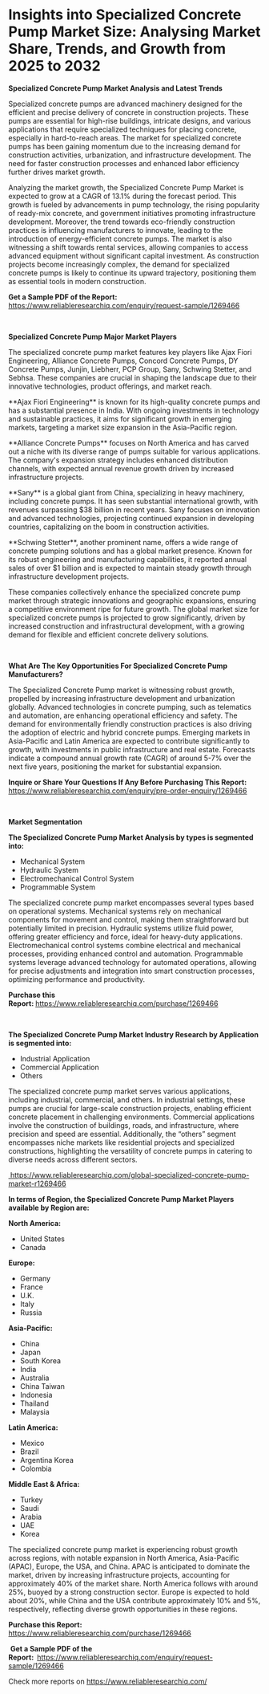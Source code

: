 <p><h1>Insights into Specialized Concrete Pump Market Size: Analysing Market Share, Trends, and Growth from 2025 to 2032</h1></p><p><strong>Specialized Concrete Pump Market Analysis and Latest Trends</strong></p>
<p><p>Specialized concrete pumps are advanced machinery designed for the efficient and precise delivery of concrete in construction projects. These pumps are essential for high-rise buildings, intricate designs, and various applications that require specialized techniques for placing concrete, especially in hard-to-reach areas. The market for specialized concrete pumps has been gaining momentum due to the increasing demand for construction activities, urbanization, and infrastructure development. The need for faster construction processes and enhanced labor efficiency further drives market growth.</p><p>Analyzing the market growth, the Specialized Concrete Pump Market is expected to grow at a CAGR of 13.1% during the forecast period. This growth is fueled by advancements in pump technology, the rising popularity of ready-mix concrete, and government initiatives promoting infrastructure development. Moreover, the trend towards eco-friendly construction practices is influencing manufacturers to innovate, leading to the introduction of energy-efficient concrete pumps. The market is also witnessing a shift towards rental services, allowing companies to access advanced equipment without significant capital investment. As construction projects become increasingly complex, the demand for specialized concrete pumps is likely to continue its upward trajectory, positioning them as essential tools in modern construction.</p></p>
<p><strong>Get a Sample PDF of the Report:&nbsp;</strong> <a href="https://www.reliableresearchiq.com/enquiry/request-sample/1269466?utm_campaign=2580&utm_medium=2&utm_source=Github&utm_content=ia&utm_term=24032025&utm_id=specialized-concrete-pump">https://www.reliableresearchiq.com/enquiry/request-sample/1269466</a></p>
<p>&nbsp;</p>
<p><strong>Specialized Concrete Pump Major Market Players</strong></p>
<p><p>The specialized concrete pump market features key players like Ajax Fiori Engineering, Alliance Concrete Pumps, Concord Concrete Pumps, DY Concrete Pumps, Junjin, Liebherr, PCP Group, Sany, Schwing Stetter, and Sebhsa. These companies are crucial in shaping the landscape due to their innovative technologies, product offerings, and market reach.</p><p>**Ajax Fiori Engineering** is known for its high-quality concrete pumps and has a substantial presence in India. With ongoing investments in technology and sustainable practices, it aims for significant growth in emerging markets, targeting a market size expansion in the Asia-Pacific region.</p><p>**Alliance Concrete Pumps** focuses on North America and has carved out a niche with its diverse range of pumps suitable for various applications. The company's expansion strategy includes enhanced distribution channels, with expected annual revenue growth driven by increased infrastructure projects.</p><p>**Sany** is a global giant from China, specializing in heavy machinery, including concrete pumps. It has seen substantial international growth, with revenues surpassing $38 billion in recent years. Sany focuses on innovation and advanced technologies, projecting continued expansion in developing countries, capitalizing on the boom in construction activities.</p><p>**Schwing Stetter**, another prominent name, offers a wide range of concrete pumping solutions and has a global market presence. Known for its robust engineering and manufacturing capabilities, it reported annual sales of over $1 billion and is expected to maintain steady growth through infrastructure development projects.</p><p>These companies collectively enhance the specialized concrete pump market through strategic innovations and geographic expansions, ensuring a competitive environment ripe for future growth. The global market size for specialized concrete pumps is projected to grow significantly, driven by increased construction and infrastructural development, with a growing demand for flexible and efficient concrete delivery solutions.</p></p>
<p>&nbsp;</p>
<p><strong>What Are The Key Opportunities For Specialized Concrete Pump Manufacturers?</strong></p>
<p><p>The Specialized Concrete Pump market is witnessing robust growth, propelled by increasing infrastructure development and urbanization globally. Advanced technologies in concrete pumping, such as telematics and automation, are enhancing operational efficiency and safety. The demand for environmentally friendly construction practices is also driving the adoption of electric and hybrid concrete pumps. Emerging markets in Asia-Pacific and Latin America are expected to contribute significantly to growth, with investments in public infrastructure and real estate. Forecasts indicate a compound annual growth rate (CAGR) of around 5-7% over the next five years, positioning the market for substantial expansion.</p></p>
<p><strong>Inquire or Share Your Questions If Any Before Purchasing This Report:</strong> <a href="https://www.reliableresearchiq.com/enquiry/pre-order-enquiry/1269466?utm_campaign=2580&utm_medium=2&utm_source=Github&utm_content=ia&utm_term=24032025&utm_id=specialized-concrete-pump">https://www.reliableresearchiq.com/enquiry/pre-order-enquiry/1269466</a></p>
<p>&nbsp;</p>
<p><strong>Market Segmentation</strong></p>
<p><strong>The Specialized Concrete Pump Market Analysis by types is segmented into:</strong></p>
<p><ul><li>Mechanical System</li><li>Hydraulic System</li><li>Electromechanical Control System</li><li>Programmable System</li></ul></p>
<p><p>The specialized concrete pump market encompasses several types based on operational systems. Mechanical systems rely on mechanical components for movement and control, making them straightforward but potentially limited in precision. Hydraulic systems utilize fluid power, offering greater efficiency and force, ideal for heavy-duty applications. Electromechanical control systems combine electrical and mechanical processes, providing enhanced control and automation. Programmable systems leverage advanced technology for automated operations, allowing for precise adjustments and integration into smart construction processes, optimizing performance and productivity.</p></p>
<p><strong>Purchase this Report:&nbsp;</strong><a href="https://www.reliableresearchiq.com/purchase/1269466?utm_campaign=2580&utm_medium=2&utm_source=Github&utm_content=ia&utm_term=24032025&utm_id=specialized-concrete-pump">https://www.reliableresearchiq.com/purchase/1269466</a></p>
<p>&nbsp;</p>
<p><strong>The Specialized Concrete Pump Market Industry Research by Application is segmented into:</strong></p>
<p><ul><li>Industrial Application</li><li>Commercial Application</li><li>Others</li></ul></p>
<p><p>The specialized concrete pump market serves various applications, including industrial, commercial, and others. In industrial settings, these pumps are crucial for large-scale construction projects, enabling efficient concrete placement in challenging environments. Commercial applications involve the construction of buildings, roads, and infrastructure, where precision and speed are essential. Additionally, the “others” segment encompasses niche markets like residential projects and specialized constructions, highlighting the versatility of concrete pumps in catering to diverse needs across different sectors.</p></p>
<p><a href="https://www.reliableresearchiq.com/global-specialized-concrete-pump-market-r1269466?utm_campaign=2580&utm_medium=2&utm_source=Github&utm_content=ia&utm_term=24032025&utm_id=specialized-concrete-pump">&nbsp;https://www.reliableresearchiq.com/global-specialized-concrete-pump-market-r1269466</a></p>
<p><strong>In terms of Region, the Specialized Concrete Pump Market Players available by Region are:</strong></p>
<p>
    <p> <strong> North America: </strong>
        <ul>
            <li>United States</li>
            <li>Canada</li>
        </ul>
        </p> 
    <p> <strong> Europe: </strong>
        <ul>
            <li>Germany</li>
            <li>France</li>
            <li>U.K.</li>
            <li>Italy</li>
            <li>Russia</li>
        </ul>
        </p> 
    <p> <strong> Asia-Pacific: </strong>
        <ul>
            <li>China</li>
            <li>Japan</li>
            <li>South Korea</li>
            <li>India</li>
            <li>Australia</li>
            <li>China Taiwan</li>
            <li>Indonesia</li>
            <li>Thailand</li>
            <li>Malaysia</li>
        </ul>
        </p> 
    <p> <strong> Latin America: </strong>
        <ul>
            <li>Mexico</li>
            <li>Brazil</li>
            <li>Argentina Korea</li>
            <li>Colombia</li>
        </ul>
        </p> 
    <p> <strong> Middle East & Africa: </strong>
        <ul>
            <li>Turkey</li>
            <li>Saudi</li>
            <li>Arabia</li>
            <li>UAE</li>
            <li>Korea</li>
        </ul>
    </p>
    </p>
<p><p>The specialized concrete pump market is experiencing robust growth across regions, with notable expansion in North America, Asia-Pacific (APAC), Europe, the USA, and China. APAC is anticipated to dominate the market, driven by increasing infrastructure projects, accounting for approximately 40% of the market share. North America follows with around 25%, buoyed by a strong construction sector. Europe is expected to hold about 20%, while China and the USA contribute approximately 10% and 5%, respectively, reflecting diverse growth opportunities in these regions.</p></p>
<p><strong>Purchase this Report: </strong><a href="https://www.reliableresearchiq.com/purchase/1269466?utm_campaign=2580&utm_medium=2&utm_source=Github&utm_content=ia&utm_term=24032025&utm_id=specialized-concrete-pump">https://www.reliableresearchiq.com/purchase/1269466</a></p>
<p>&nbsp;<strong>Get a Sample PDF of the Report:&nbsp;&nbsp;</strong><a href="https://www.reliableresearchiq.com/enquiry/request-sample/1269466?utm_campaign=2580&utm_medium=2&utm_source=Github&utm_content=ia&utm_term=24032025&utm_id=specialized-concrete-pump">https://www.reliableresearchiq.com/enquiry/request-sample/1269466</a></p>
<p><strong></strong></p>
<p>Check more reports on <a href="https://www.reliableresearchiq.com/?utm_campaign=2580&utm_medium=2&utm_source=Github&utm_content=ia&utm_term=24032025&utm_id=specialized-concrete-pump">https://www.reliableresearchiq.com/</a></p>